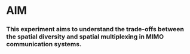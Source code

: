 # AIM
### This experiment aims to understand the trade-offs between the spatial diversity and spatial multiplexing in MIMO communication systems.
